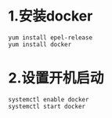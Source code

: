 # 1.安装docker

```
yum install epel-release
yum install docker
```

# 2.设置开机启动

```
systemctl enable docker
systemctl start docker
```

# 



